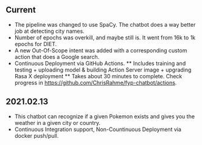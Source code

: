 ## Current
* The pipeline was changed to use SpaCy. The chatbot does a way better job at detecting city names.
* Number of epochs was overkill, and maybe still is. It went from 16k to 1k epochs for DIET.
* A new Out-Of-Scope intent was added with a corresponding custom action that does a Google search.
* Continuous Deployment via GitHub Actions.
** Includes training and testing + uploading model & building Action Server image + upgrading Rasa X deployment
** Takes about 30 minutes to complete. Check progress in https://github.com/ChrisRahme/fyp-chatbot/actions.

## 2021.02.13
* This chatbot can recognize if a given Pokemon exists and gives you the weather in a given city or country.
* Continuous Integration support, Non-Countinuous Deployment via docker push/pull.